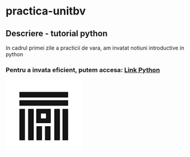 # practica-unitbv
## Descriere - tutorial python
In cadrul primei zile a practicii de vara, am invatat notiuni introductive in python
### Pentru a invata eficient, putem accesa: [Link Python](https://learnpython.org/)
![Sigla](download.png)

